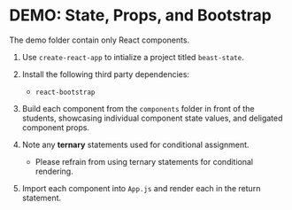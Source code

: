 # DEMO: State, Props, and Bootstrap

The demo folder contain only React components.

1) Use `create-react-app` to intialize a project titled `beast-state`.
1) Install the following third party dependencies:
   - `react-bootstrap`

1) Build each component from the `components` folder in front of the students, showcasing individual component state values, and deligated component props.
1) Note any **ternary** statements used for conditional assignment.
   - Please refrain from using ternary statements for conditional rendering.
1) Import each component into `App.js` and render each in the return statement.
